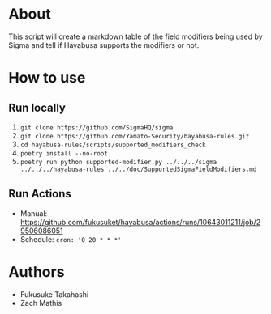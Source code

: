 # About

This script will create a markdown table of the field modifiers being used by Sigma and tell if Hayabusa supports the modifiers or not.

# How to use
## Run locally
1. `git clone https://github.com/SigmaHQ/sigma`
2. `git clone https://github.com/Yamato-Security/hayabusa-rules.git`
3. `cd hayabusa-rules/scripts/supported_modifiers_check`
4. `poetry install --no-root`
5. `poetry run python supported-modifier.py ../../../sigma ../../../hayabusa-rules ../../doc/SupportedSigmaFieldModifiers.md`

## Run Actions
- Manual: https://github.com/fukusuket/hayabusa/actions/runs/10643011211/job/29506086051
- Schedule: `cron: '0 20 * * *'`

# Authors

* Fukusuke Takahashi
* Zach Mathis